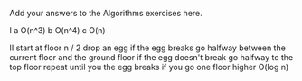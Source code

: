 Add your answers to the Algorithms exercises here.

I
a O(n^3)
b O(n^4)
c O(n)


II
start at floor n / 2 
drop an egg
if the egg breaks 
go halfway between the current floor and the ground floor
if the egg doesn't break
go halfway to the top floor
repeat until you the egg breaks if you go 
one floor higher
O(log n)

